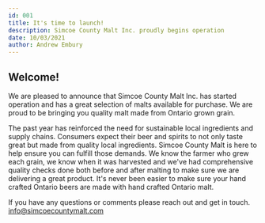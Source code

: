 ```yaml
---
id: 001
title: It's time to launch!
description: Simcoe County Malt Inc. proudly begins operation
date: 10/03/2021
author: Andrew Embury
---
```


## Welcome!

We are pleased to announce that Simcoe County Malt Inc. has started operation and has a great selection of malts available for purchase. We are proud to be bringing you quality malt made from Ontario grown grain.

The past year has reinforced the need for sustainable local ingredients and supply chains. Consumers expect their beer and spirits to not only taste great but made from quality local ingredients. Simcoe County Malt is here to help ensure you can fulfill those demands. We know the farmer who grew each grain, we know when it was harvested and we've had comprehensive quality checks done both before and after malting to make sure we are delivering a great product. It's never been easier to make sure your hand crafted Ontario beers are made with hand crafted Ontario malt.

If you have any questions or comments please reach out and get in touch.
<info@simcoecountymalt.com>
